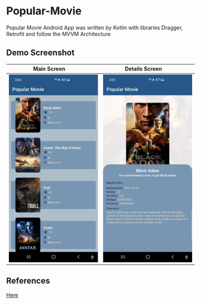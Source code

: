 # Popular-Movie
Popular Movie Android App was written by Kotlin with libraries Dragger, Retrofit and follow the MVVM Architecture 

## Demo Screenshot
| Main Screen      | Details Screen      |
|------------|-------------|
| <img src="1.png" width="250"> | <img src="2.png" width="250"> | 

## References
[Here](https://androidgeek.co/how-to-use-hilt-with-retrofit-complete-guide-part-3-d6fe55b6460f)
